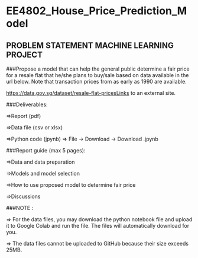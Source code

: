 # EE4802_House_Price_Prediction_Model
 
## PROBLEM STATEMENT MACHINE LEARNING PROJECT

###Propose a model that can help the general public determine a fair price for a resale flat that he/she plans to buy/sale based on data available in the url below. Note that transaction prices from as early as 1990 are available.

https://data.gov.sg/dataset/resale-flat-pricesLinks to an external site.

###Deliverables:

=>Report (pdf)

=>Data file (csv or xlsx)

=>Python code (jpynb) => File -> Download -> Download .jpynb
 

###Report guide (max 5 pages):

=>Data and data preparation

=>Models and model selection

=>How to use proposed model to determine fair price

=>Discussions


###NOTE :

=> For the data files, you may download the python notebook file and upload it to Google Colab and run the file. The files will automatically download for you.

=> The data files cannot be uploaded to GitHub because their size exceeds 25MB.
